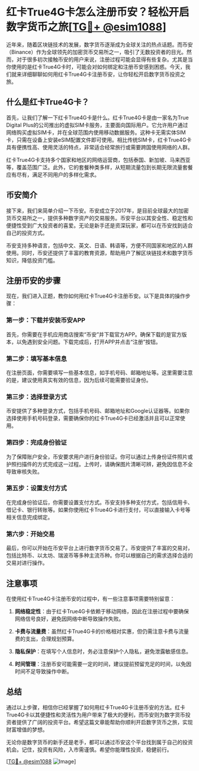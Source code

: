 # 红卡True4G卡怎么注册币安？轻松开启数字货币之旅[[TG💪+ @esim1088](https://t.me/s/esim1088)]

近年来，随着区块链技术的发展，数字货币逐渐成为全球关注的热点话题。而币安（Binance）作为全球领先的加密货币交易所之一，吸引了无数投资者的目光。然而，对于很多初次接触币安的用户来说，注册过程可能会显得有些复杂。尤其是当你使用的是红卡True4G卡时，可能会对如何绑定和注册币安感到困惑。今天，我们就来详细聊聊如何用红卡True4G卡注册币安，让你轻松开启数字货币投资之旅。

## 什么是红卡True4G卡？

首先，让我们了解一下红卡True4G卡是什么。红卡True4G卡是由一家名为True Digital Plus的公司推出的虚拟SIM卡服务，主要面向国际用户。它允许用户通过网络购买虚拟SIM卡，并在全球范围内使用移动数据服务。这种卡无需实体SIM卡，只需在设备上安装eSIM配置文件即可使用。相比传统SIM卡，红卡True4G卡具有便携性高、使用灵活的特点，非常适合经常旅行或需要跨国使用网络的人群。

红卡True4G卡支持多个国家和地区的网络运营商，包括泰国、新加坡、马来西亚等，覆盖范围广泛。此外，它的套餐种类多样，从短期流量包到长期无限流量套餐应有尽有，满足不同用户的多样化需求。

## 币安简介

接下来，我们来简单介绍一下币安。币安成立于2017年，是目前全球最大的加密货币交易所之一，提供多种数字资产的交易服务。币安平台以其安全性、稳定性和便捷性受到广大投资者的喜爱。无论是新手还是资深玩家，都可以在币安找到适合自己的投资方式。

币安支持多种语言，包括中文、英文、日语、韩语等，方便不同国家和地区的人群使用。同时，币安还提供了丰富的教育资源，帮助用户了解区块链技术和数字货币知识，降低投资门槛。

## 注册币安的步骤

现在，我们进入正题，教你如何用红卡True4G卡注册币安。以下是具体的操作步骤：

### 第一步：下载并安装币安APP

首先，你需要在手机应用商店搜索“币安”并下载官方APP。确保下载的是官方版本，以免遇到安全问题。下载完成后，打开APP并点击“注册”按钮。

### 第二步：填写基本信息

在注册页面，你需要填写一些基本信息，如手机号码、邮箱地址等。这里需要注意的是，建议使用真实有效的信息，因为后续可能需要验证身份。

### 第三步：选择登录方式

币安提供了多种登录方式，包括手机号码、邮箱地址和Google认证器等。如果你选择使用手机号码登录，需要确保你的红卡True4G卡已经激活并且可以正常使用。

### 第四步：完成身份验证

为了保障账户安全，币安要求用户进行身份验证。你可以通过上传身份证件照片或护照扫描件的方式完成这一过程。上传时，请确保图片清晰可辨，避免因信息不全导致审核失败。

### 第五步：设置支付方式

在完成身份验证后，你需要设置支付方式。币安支持多种支付方式，包括信用卡、借记卡、银行转账等。如果你使用红卡True4G卡进行支付，可以直接输入卡号等相关信息完成绑定。

### 第六步：开始交易

最后，你可以开始在币安平台上进行数字货币交易了。币安提供了丰富的交易对，包括比特币、以太坊、瑞波币等多种主流币种。你可以根据自己的需求选择合适的交易对进行操作。

## 注意事项

在使用红卡True4G卡注册币安的过程中，有一些注意事项需要特别留意：

1. **网络稳定性**：由于红卡True4G卡依赖于移动网络，因此在注册过程中要确保网络信号良好，避免因网络中断导致操作失败。
   
2. **卡费与流量费**：虽然红卡True4G卡的价格相对实惠，但仍需注意卡费与流量费的支出，合理规划预算。

3. **隐私保护**：在填写个人信息时，务必注意保护个人隐私，避免泄露敏感信息。

4. **时间管理**：注册币安可能需要一定的时间，建议提前预留充足的时间，以免因时间不足导致操作中断。

## 总结

通过以上步骤，相信你已经掌握了如何用红卡True4G卡注册币安的方法。红卡True4G卡以其便捷性和灵活性为用户带来了极大的便利，而币安则为数字货币投资者提供了广阔的投资平台。希望这篇文章能帮助你顺利开启数字货币之旅，实现财富增值的梦想。

无论你是数字货币的新手还是老手，都可以通过币安这个平台找到属于自己的投资机会。记住，投资有风险，入市需谨慎。希望你能理性投资，稳健前行。

[[TG💪+ @esim1088](https://t.me/s/esim1088) ![Image](https://i.postimg.cc/4NQfJmqS/Snipaste-2025-05-13-00-14-12.png)]